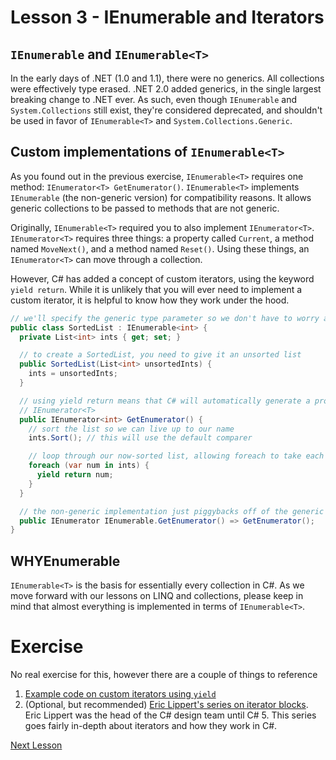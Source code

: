 # Lesson 3 - IEnumerable and Iterators

## `IEnumerable` and `IEnumerable<T>`

In the early days of .NET (1.0 and 1.1), there were no generics. All collections were effectively type erased. .NET 2.0 added generics, in the single largest breaking change to .NET ever. As such, even though `IEnumerable` and `System.Collections` still exist, they're considered deprecated, and shouldn't be used in favor of `IEnumerable<T>` and `System.Collections.Generic`.

## Custom implementations of `IEnumerable<T>`

As you found out in the previous exercise, `IEnumerable<T>` requires one method: `IEnumerator<T> GetEnumerator()`. `IEnumerable<T>` implements `IEnumerable` (the non-generic version) for compatibility reasons. It allows generic collections to be passed to methods that are not generic.

Originally, `IEnumerable<T>` required you to also implement `IEnumerator<T>`. `IEnumerator<T>` requires three things: a property called `Current`, a method named `MoveNext()`, and a method named `Reset()`. Using these things, an `IEnumerator<T>` can move through a collection.

However, C# has added a concept of custom iterators, using the keyword `yield return`. While it is unlikely that you will ever need to implement a custom iterator, it is helpful to know how they work under the hood.

```csharp
// we'll specify the generic type parameter so we don't have to worry about comparing things
public class SortedList : IEnumerable<int> {
  private List<int> ints { get; set; }

  // to create a SortedList, you need to give it an unsorted list
  public SortedList(List<int> unsortedInts) {
    ints = unsortedInts;
  }

  // using yield return means that C# will automatically generate a proper implementation of 
  // IEnumerator<T>
  public IEnumerator<int> GetEnumerator() {
    // sort the list so we can live up to our name
    ints.Sort(); // this will use the default comparer

    // loop through our now-sorted list, allowing foreach to take each number individually
    foreach (var num in ints) {
      yield return num;
    }
  }

  // the non-generic implementation just piggybacks off of the generic implementation
  public IEnumerator IEnumerable.GetEnumerator() => GetEnumerator();
}
```

## WHYEnumerable

`IEnumerable<T>` is the basis for essentially every collection in C#. As we move forward with our lessons on LINQ and collections, please keep in mind that almost everything is implemented in terms of `IEnumerable<T>`.

# Exercise

No real exercise for this, however there are a couple of things to reference

1. [Example code on custom iterators using `yield`](https://code.msdn.microsoft.com/Generics-Sample-C-9b41a192/sourcecode?fileId=46476&pathId=1364935593)
2. (Optional, but recommended) [Eric Lippert's series on iterator blocks](https://blogs.msdn.microsoft.com/ericlippert/tag/iterators/). Eric Lippert was the head of the C# design team until C# 5. This series goes fairly in-depth about iterators and how they work in C#.

[Next Lesson](4-Static.md)